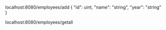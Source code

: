 localhost:8080/employees/add
{
    "id": uint, 
    "name": "string",
    "year": "string"
}

localhost:8080/employees/getall 

